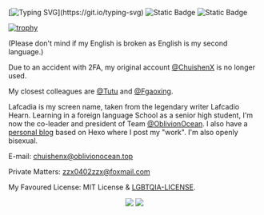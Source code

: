 [![Typing SVG](https://readme-typing-svg.demolab.com?font=Black+Ops+One&duration=3000&pause=500&color=66ccff&center=true&vCenter=true&multiline=true&random=false&width=435&height=80&lines=Learn+to+become+INVISIBLE.;I+am+who+that+isn't.)](https://git.io/typing-svg)
![Static Badge](https://img.shields.io/badge/Into-Oblivion-blue)
![Static Badge](https://img.shields.io/badge/Fitting-High_School-orange)

[![trophy](https://github-profile-trophy.vercel.app/?username=Lafcadia&row=2&column=5)](https://github.com/ryo-ma/github-profile-trophy)

(Please don't mind if my English is broken as English is my second language.)

Due to an accident with 2FA, my original account [@ChuishenX](https://github.com/ChuishenX/) is no longer used.

My closest colleagues are [@Tutu](https://github.com/zzhiro/) and [@Fgaoxing](https://github.com/Fgaoxing/).

Lafcadia is my screen name, taken from the legendary writer Lafcadio Hearn. Learning in a foreign language School as a senior high student, I'm now the co-leader and president of Team [@OblivionOcean](https://github.com/OblivionOcean). I also have a [personal blog](https://chuishen.xyz) based on Hexo where I post my "work". I'm also openly bisexual.

E-mail: chuishenx@oblivionocean.top

Private Matters: zzx0402zzx@foxmail.com

My Favoured License: MIT License & [LGBTQIA-LICENSE](https://github.com/mis1042/LGBTQIA-LICENSE).

<div align="center">
  <img src="https://github-readme-stats.vercel.app/api?username=ChuishenX&rank_icon=percentile&count_private=true" />
  <img src="https://github-readme-stats.vercel.app/api?username=Lafcadia&rank_icon=percentile&count_private=true" />
</div>
